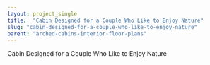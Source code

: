```yaml
---
layout: project_single
title:  "Cabin Designed for a Couple Who Like to Enjoy Nature"
slug: "cabin-designed-for-a-couple-who-like-to-enjoy-nature"
parent: "arched-cabins-interior-floor-plans"
---
```

Cabin Designed for a Couple Who Like to Enjoy Nature
